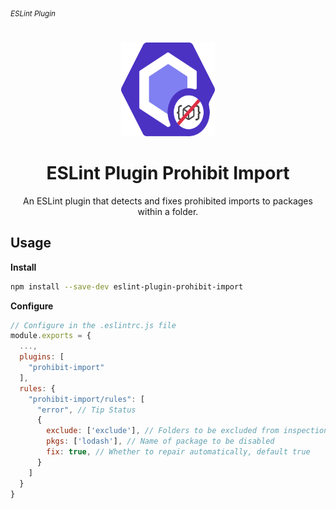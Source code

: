 <sub><em>ESLint Plugin</em></sub>
<h1 align="center"></h1>

<div align="center">
  <img src="assets/logo.svg" width="150" height="150">
  <h1>ESLint Plugin Prohibit Import</h1>
  <p>An ESLint plugin that detects and fixes prohibited imports to packages within a folder.</p>
</div>

## Usage

**Install**

``` sh
npm install --save-dev eslint-plugin-prohibit-import
```

**Configure**

```js
// Configure in the .eslintrc.js file
module.exports = {
  ...,
  plugins: [
    "prohibit-import"
  ],
  rules: {
    "prohibit-import/rules": [
      "error", // Tip Status
      {
        exclude: ['exclude'], // Folders to be excluded from inspection
        pkgs: ['lodash'], // Name of package to be disabled
        fix: true, // Whether to repair automatically, default true
      }
    ]
  }
}
```
